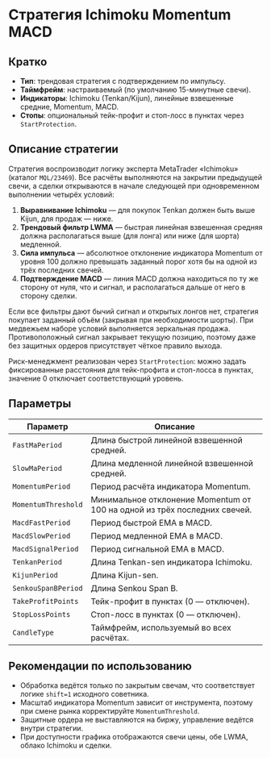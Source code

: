 # Стратегия Ichimoku Momentum MACD

## Кратко
- **Тип**: трендовая стратегия с подтверждением по импульсу.
- **Таймфрейм**: настраиваемый (по умолчанию 15-минутные свечи).
- **Индикаторы**: Ichimoku (Tenkan/Kijun), линейные взвешенные средние, Momentum, MACD.
- **Стопы**: опциональный тейк-профит и стоп-лосс в пунктах через `StartProtection`.

## Описание стратегии
Стратегия воспроизводит логику эксперта MetaTrader «Ichimoku» (каталог `MQL/23469`). Все расчёты выполняются на закрытии
предыдущей свечи, а сделки открываются в начале следующей при одновременном выполнении четырёх условий:

1. **Выравнивание Ichimoku** — для покупок Tenkan должен быть выше Kijun, для продаж — ниже.
2. **Трендовый фильтр LWMA** — быстрая линейная взвешенная средняя должна располагаться выше (для лонга) или ниже (для шорта)
   медленной.
3. **Сила импульса** — абсолютное отклонение индикатора Momentum от уровня 100 должно превышать заданный порог хотя бы на одной
   из трёх последних свечей.
4. **Подтверждение MACD** — линия MACD должна находиться по ту же сторону от нуля, что и сигнал, и располагаться дальше от него
   в сторону сделки.

Если все фильтры дают бычий сигнал и открытых лонгов нет, стратегия покупает заданный объём (закрывая при необходимости шорты).
При медвежьем наборе условий выполняется зеркальная продажа. Противоположный сигнал закрывает текущую позицию, поэтому даже без
защитных ордеров присутствует чёткое правило выхода.

Риск-менеджмент реализован через `StartProtection`: можно задать фиксированные расстояния для тейк-профита и стоп-лосса в пунктах,
значение 0 отключает соответствующий уровень.

## Параметры
| Параметр | Описание |
|----------|----------|
| `FastMaPeriod` | Длина быстрой линейной взвешенной средней. |
| `SlowMaPeriod` | Длина медленной линейной взвешенной средней. |
| `MomentumPeriod` | Период расчёта индикатора Momentum. |
| `MomentumThreshold` | Минимальное отклонение Momentum от 100 на одной из трёх последних свечей. |
| `MacdFastPeriod` | Период быстрой EMA в MACD. |
| `MacdSlowPeriod` | Период медленной EMA в MACD. |
| `MacdSignalPeriod` | Период сигнальной EMA в MACD. |
| `TenkanPeriod` | Длина Tenkan-sen индикатора Ichimoku. |
| `KijunPeriod` | Длина Kijun-sen. |
| `SenkouSpanBPeriod` | Длина Senkou Span B. |
| `TakeProfitPoints` | Тейк-профит в пунктах (0 — отключен). |
| `StopLossPoints` | Стоп-лосс в пунктах (0 — отключен). |
| `CandleType` | Таймфрейм, используемый во всех расчётах. |

## Рекомендации по использованию
- Обработка ведётся только по закрытым свечам, что соответствует логике `shift=1` исходного советника.
- Масштаб индикатора Momentum зависит от инструмента, поэтому при смене рынка корректируйте `MomentumThreshold`.
- Защитные ордера не выставляются на биржу, управление ведётся внутри стратегии.
- При доступности графика отображаются свечи цены, обе LWMA, облако Ichimoku и сделки.
